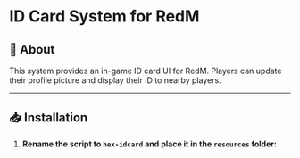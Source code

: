 # ID Card System for RedM

## 📌 About  
This system provides an in-game ID card UI for RedM. Players can update their profile picture and display their ID to nearby players.

---

## 📥 Installation  

1. **Rename the script to `hex-idcard` and place it in the `resources` folder:**  
